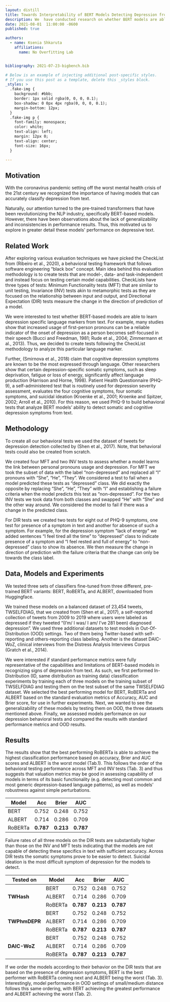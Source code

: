 ```yaml
---
layout: distill
title: Towards Interpretability of BERT Models Detecting Depression from Text
description: We  have conducted research on whether BERT models are able to successfully learn depression specific language markers and symptoms from text. 
date: 2021-08-01  11:00:00 -0600
published: true

authors:
  - name: Ksenia Shkaruta
    affiliations:
      name: No Overfitting Lab


bibliography: 2021-07-23-bigbench.bib

# Below is an example of injecting additional post-specific styles.
# If you use this post as a template, delete this _styles block.
_styles: >
  .fake-img {
    background: #bbb;
    border: 1px solid rgba(0, 0, 0, 0.1);
    box-shadow: 0 0px 4px rgba(0, 0, 0, 0.1);
    margin-bottom: 12px;
  }
  .fake-img p {
    font-family: monospace;
    color: white;
    text-align: left;
    margin: 12px 0;
    text-align: center;
    font-size: 16px;
  }

---
```


## Motivation

With the coronavirus pandemic setting off the worst mental health crisis of the 21st century we recognized the importance of having models that can accurately classify depression from text. 

Naturally, our attention turned to the pre-trained transformers that have been revolutionizing the NLP industry, specifically BERT-based models. However, there have been observations about the lack of generalizability and inconsistencies in performance results. Thus, this motivated us to explore in greater detail these models' performance on depressive text. 

## Related Work

After exploring various evaluation techniques we have picked the CheckList from (Ribeiro et al., 2020), a behavioral testing framework that follows software engineering “black box” concept. Main idea behind this evaluation methodology is to create tests that are model-, data- and task-independent and instead focus on testing certain model capabilities. CheckLists have three types of tests: Minimum Functionality tests (MFT) that are similar to unit testing, Invariance (INV) tests akin to metamorphic tests as they are focused on the relationship between input and output, and Directional Expectation (DIR) tests measure the change in the direction of prediction of a model.

We were interested to test whether BERT-based models are able to learn depression specific language markers from text. For example, many studies show that increased usage of first-person pronouns can be a reliable indicator of the onset of depression as a person becomes self-focused in their speech (Bucci and Freedman, 1981; Rude et al., 2004; Zimmermann et al., 2013). Thus, we decided to create tests following the CheckList methodology to analyze this particular language marker. 

Further, (Smirnova et al., 2018) claim that cognitive depression symptoms are known to be the most expressed through language. Other researchers show that certain depression-specific somatic symptoms, such as sleep deprivation, fatigue or loss of energy, significantly affect language production (Harrison and Horne, 1998). Patient Health Questionnaire (PHQ-9), a self-administered test that is routinely used for depression severity assessment, evaluates the four cognitive symptoms, four somatic symptoms, and suicidal ideation (Kroenke et al., 2001; Kroenke and Spitzer, 2002; Arroll et al., 2010). For this reason, we used PHQ-9 to build behavioral tests that analyze BERT models’ ability to detect somatic and cognitive depression symptoms from text.

## Methodology

To create all our behavioral tests we used the dataset of tweets for depression detection collected by (Shen et al., 2017). Note, that behavioral tests could also be created from scratch.

We created four MFT and two INV tests to assess whether a model learns the link between personal pronouns usage and depression. For MFT we took the subset of data with the label “non-depressed” and replaced all “I” pronouns with “She”, “He”, “They”. We considered a test to fail when a model predicted these tests as “depressed” class. We did exactly the opposite by replacing “She”, “He”, “They” with “I” and establishing a failure criteria when the model predicts this test as “non-depressed”. For the two INV tests we took data from both classes and swapped “He” with “She” and the other way around. We considered the model to fail if there was a change in the predicted class.

For DIR tests we created two tests for eight out of PHQ-9 symptoms, one test for presence of a symptom in text and another for absence of such a symptom. For example, for the depression symptom "lack of energy" we added sentences “I feel tired all the time” to “depressed” class to indicate presence of a symptom and “I feel rested and full of energy” to “non-depressed” class to show its absence. We then measure the change in direction of prediction with the failure criteria that the change can only be towards the class label.


## Data, Models and Experiments

We tested three sets of classifiers fine-tuned from three different, pre-trained BERT variants: BERT, RoBERTa, and ALBERT, downloaded from Huggingface. 

We trained these models on a balanced dataset of 23,454 tweets, TWSELFDIAG,  that we created from (Shen et al., 2017), a self-reported collection of tweets from 2009 to 2019 where users were labeled as depressed if they tweeted “(I’m/ I was/ I am/ I’ve 281 been) diagnosed depression”. We used three additional datasets to test models in Out-Of-Distribution (OOD) settings. Two of them being Twitter-based with self-reporting and others-reporting class labeling. Another is the dataset DAIC-WoZ, clinical interviews from the Distress Analysis Interviews Corpus (Gratch et al., 2014).

We were interested if standard performance metrics were fully representative of the capabilities and limitations of BERT-based models in recognizing signs of depression from text. As such, we first performed In-Distribution (ID, same distribution as training data) classification experiments by training each of three models on the training subset of TWSELFDIAG and testing them on the test subset of the same TWSELFDIAG dataset. We selected the best performing model for BERT, RoBERTa and ALBERT based on the standard evaluation metrics of Accuracy, AUC and Brier score, for use in further experiments. Next, we wanted to see the generalizability of these models by testing them on OOD, the three datasets mentioned above. Finally, we assessed models performance on our depression behavioral tests and compared the results with standard performance metrics and OOD results. 
                                         

## Results 

The results show that the best performing RoBERTa is able to achieve the highest classification performance based on accuracy,  Brier and AUC scores and ALBERT is the worst model (Tab.1).  This follows the order of the behavioral testing performance across MFT and INV tests (Tab. 3) and thus suggests that valuation metrics may be good in assessing capability of models in terms of its basic functionality (e.g. detecting most common and most generic depression-based language patterns), as well as models’ robustness against simple perturbations. 


| Model             |    Acc    |   Brier   |      AUC       |
| ----------------- | --------- | --------- | -------------- |
| BERT              |    0.752  |    0.248  |     0.752      |
| ALBERT            |    0.714  |    0.286  |     0.709      |
| RoBERTa           | **0.787** | **0.213** |   **0.787**    |

Failure rates of all three models on the DIR tests are substantially higher than those on the INV and MFT tests indicating that the models are not capable of detecting these specifics in text with sufficient accuracy. Across DIR tests the somatic symptoms prove to be easier to detect. Suicidal ideation is the most difficult symptom of depression for the models to detect.

| Tested on    | Model             |    Acc    |   Brier   |      AUC       |
| -------------| ----------------- | --------- | --------- | -------------- |
|              | BERT              |    0.752  |    0.248  |     0.752      |
| **TWHash**   | ALBERT            |    0.714  |    0.286  |     0.709      |
|              | RoBERTa           | **0.787** | **0.213** |   **0.787**    |
|              | BERT              |    0.752  |    0.248  |     0.752      |
| **TWPhmDEPR** | ALBERT            |    0.714  |    0.286  |     0.709      |
|              | RoBERTa           | **0.787** | **0.213** |   **0.787**    |
|              | BERT              |    0.752  |    0.248  |     0.752      |
| **DAIC-WoZ**   | ALBERT            |    0.714  |    0.286  |     0.709      |
|              | RoBERTa           | **0.787** | **0.213** |   **0.787**    |

                                     
If we order the models according to their behavior on the DIR tests that are based on the presence of depression symptoms, BERT is the best performer with RoBERTa coming next and ALBERT being the worst (Tab. 3). Interestingly, model performance in OOD settings of small/medium distance follows this same ordering, with BERT achieving the greatest performance and ALBERT achieving  the worst (Tab. 2).
